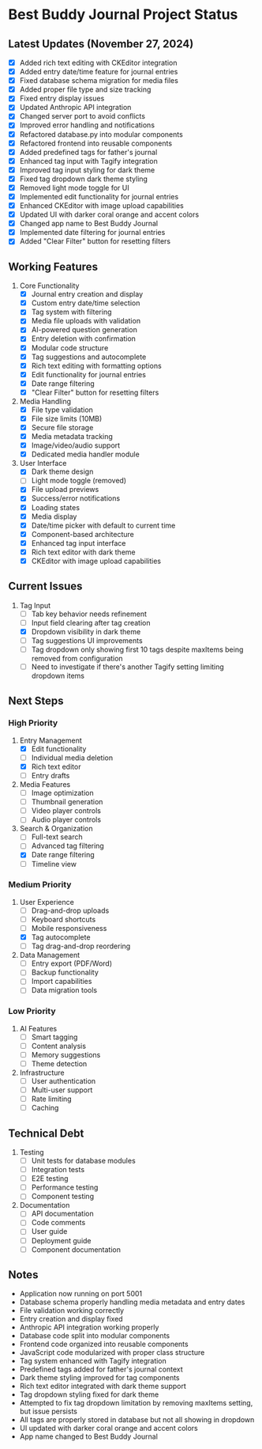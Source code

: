 # Best Buddy Journal Project Status

## Latest Updates (November 27, 2024)
- [x] Added rich text editing with CKEditor integration
- [x] Added entry date/time feature for journal entries
- [x] Fixed database schema migration for media files
- [x] Added proper file type and size tracking
- [x] Fixed entry display issues
- [x] Updated Anthropic API integration
- [x] Changed server port to avoid conflicts
- [x] Improved error handling and notifications
- [x] Refactored database.py into modular components
- [x] Refactored frontend into reusable components
- [x] Added predefined tags for father's journal
- [x] Enhanced tag input with Tagify integration
- [x] Improved tag input styling for dark theme
- [x] Fixed tag dropdown dark theme styling
- [x] Removed light mode toggle for UI
- [x] Implemented edit functionality for journal entries
- [x] Enhanced CKEditor with image upload capabilities
- [x] Updated UI with darker coral orange and accent colors
- [x] Changed app name to Best Buddy Journal
- [x] Implemented date filtering for journal entries
- [x] Added "Clear Filter" button for resetting filters

## Working Features ##
1. Core Functionality
   - [x] Journal entry creation and display
   - [x] Custom entry date/time selection
   - [x] Tag system with filtering
   - [x] Media file uploads with validation
   - [x] AI-powered question generation
   - [x] Entry deletion with confirmation
   - [x] Modular code structure
   - [x] Tag suggestions and autocomplete
   - [x] Rich text editing with formatting options
   - [x] Edit functionality for journal entries
   - [x] Date range filtering
   - [x] "Clear Filter" button for resetting filters

2. Media Handling
   - [x] File type validation
   - [x] File size limits (10MB)
   - [x] Secure file storage
   - [x] Media metadata tracking
   - [x] Image/video/audio support
   - [x] Dedicated media handler module

3. User Interface
   - [x] Dark theme design
   - [ ] Light mode toggle (removed)
   - [x] File upload previews
   - [x] Success/error notifications
   - [x] Loading states
   - [x] Media display
   - [x] Date/time picker with default to current time
   - [x] Component-based architecture
   - [x] Enhanced tag input interface
   - [x] Rich text editor with dark theme
   - [x] CKEditor with image upload capabilities

## Current Issues
1. Tag Input
   - [ ] Tab key behavior needs refinement
   - [ ] Input field clearing after tag creation
   - [x] Dropdown visibility in dark theme
   - [ ] Tag suggestions UI improvements
   - [ ] Tag dropdown only showing first 10 tags despite maxItems being removed from configuration
   - [ ] Need to investigate if there's another Tagify setting limiting dropdown items

## Next Steps

### High Priority
1. Entry Management
   - [x] Edit functionality
   - [ ] Individual media deletion
   - [x] Rich text editor
   - [ ] Entry drafts

2. Media Features
   - [ ] Image optimization
   - [ ] Thumbnail generation
   - [ ] Video player controls
   - [ ] Audio player controls

3. Search & Organization
   - [ ] Full-text search
   - [ ] Advanced tag filtering
   - [x] Date range filtering
   - [ ] Timeline view

### Medium Priority
1. User Experience
   - [ ] Drag-and-drop uploads
   - [ ] Keyboard shortcuts
   - [ ] Mobile responsiveness
   - [x] Tag autocomplete
   - [ ] Tag drag-and-drop reordering

2. Data Management
   - [ ] Entry export (PDF/Word)
   - [ ] Backup functionality
   - [ ] Import capabilities
   - [ ] Data migration tools

### Low Priority
1. AI Features
   - [ ] Smart tagging
   - [ ] Content analysis
   - [ ] Memory suggestions
   - [ ] Theme detection

2. Infrastructure
   - [ ] User authentication
   - [ ] Multi-user support
   - [ ] Rate limiting
   - [ ] Caching

## Technical Debt
1. Testing
   - [ ] Unit tests for database modules
   - [ ] Integration tests
   - [ ] E2E testing
   - [ ] Performance testing
   - [ ] Component testing

2. Documentation
   - [ ] API documentation
   - [ ] Code comments
   - [ ] User guide
   - [ ] Deployment guide
   - [ ] Component documentation

## Notes
- Application now running on port 5001
- Database schema properly handling media metadata and entry dates
- File validation working correctly
- Entry creation and display fixed
- Anthropic API integration working properly
- Database code split into modular components
- Frontend code organized into reusable components
- JavaScript code modularized with proper class structure
- Tag system enhanced with Tagify integration
- Predefined tags added for father's journal context
- Dark theme styling improved for tag components
- Rich text editor integrated with dark theme support
- Tag dropdown styling fixed for dark theme
- Attempted to fix tag dropdown limitation by removing maxItems setting, but issue persists
- All tags are properly stored in database but not all showing in dropdown
- UI updated with darker coral orange and accent colors
- App name changed to Best Buddy Journal

